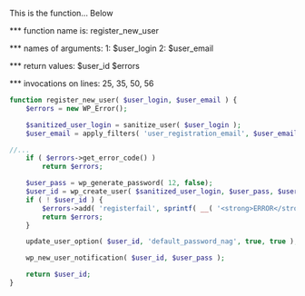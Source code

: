 This is the function...  Below



*** function name is:  register_new_user

*** names of arguments:     1: $user_login  2: $user_email

*** return values:   $user_id  $errors 

*** invocations on lines:     25, 35, 50, 56



```php
function register_new_user( $user_login, $user_email ) {
    $errors = new WP_Error();

	$sanitized_user_login = sanitize_user( $user_login );
	$user_email = apply_filters( 'user_registration_email', $user_email );

//...
	if ( $errors->get_error_code() )
		return $errors;

	$user_pass = wp_generate_password( 12, false);
	$user_id = wp_create_user( $sanitized_user_login, $user_pass, $user_email );
	if ( ! $user_id ) {
		$errors->add( 'registerfail', sprintf( __( '<strong>ERROR</strong>: Couldn&#8217;t register you... please contact the <a href="mailto:%s">webmaster</a> !' ), get_option( 'admin_email' ) ) );
		return $errors;
	}

	update_user_option( $user_id, 'default_password_nag', true, true ); //Set up the Password change nag.

	wp_new_user_notification( $user_id, $user_pass );

	return $user_id;
}
```

```php
